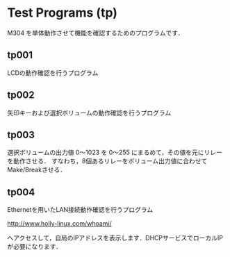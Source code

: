 # Test Programs (tp)

M304 を単体動作させて機能を確認するためのプログラムです．

## tp001

LCDの動作確認を行うプログラム

## tp002

矢印キーおよび選択ボリュームの動作確認を行うプログラム

## tp003

選択ボリュームの出力値 0〜1023 を 0〜255 にまるめて，その値を元にリレーを動作させる．
すなわち，8個あるリレーをボリューム出力値に合わせてMake/Breakさせる．

## tp004

Ethernetを用いたLAN接続動作確認を行うプログラム

http://www.holly-linux.com/whoami/

へアクセスして，自局のIPアドレスを表示します．DHCPサービスでローカルIPが必要になります．